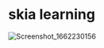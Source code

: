 # skia learning

![Screenshot_1662230156](https://user-images.githubusercontent.com/35678887/188283901-266c0923-a901-4ca2-a544-8a8653bf3c68.png)
